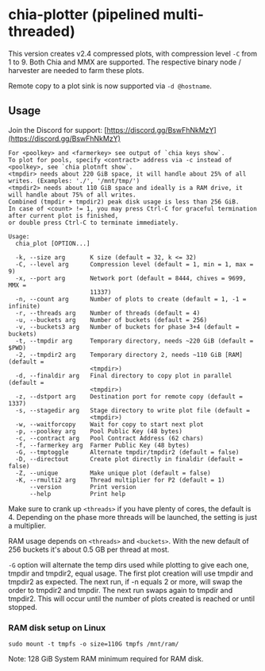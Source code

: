 # chia-plotter (pipelined multi-threaded)

This version creates v2.4 compressed plots, with compression level `-C` from 1 to 9.
Both Chia and MMX are supported. The respective binary node / harvester are needed to farm these plots.

Remote copy to a plot sink is now supported via `-d @hostname`.

## Usage

Join the Discord for support: [https://discord.gg/BswFhNkMzY](https://discord.gg/BswFhNkMzY)

```
For <poolkey> and <farmerkey> see output of `chia keys show`.
To plot for pools, specify <contract> address via -c instead of <poolkey>, see `chia plotnft show`.
<tmpdir> needs about 220 GiB space, it will handle about 25% of all writes. (Examples: './', '/mnt/tmp/')
<tmpdir2> needs about 110 GiB space and ideally is a RAM drive, it will handle about 75% of all writes.
Combined (tmpdir + tmpdir2) peak disk usage is less than 256 GiB.
In case of <count> != 1, you may press Ctrl-C for graceful termination after current plot is finished,
or double press Ctrl-C to terminate immediately.

Usage:
  chia_plot [OPTION...]

  -k, --size arg       K size (default = 32, k <= 32)
  -C, --level arg      Compression level (default = 1, min = 1, max = 9)
  -x, --port arg       Network port (default = 8444, chives = 9699, MMX =
                       11337)
  -n, --count arg      Number of plots to create (default = 1, -1 = infinite)
  -r, --threads arg    Number of threads (default = 4)
  -u, --buckets arg    Number of buckets (default = 256)
  -v, --buckets3 arg   Number of buckets for phase 3+4 (default = buckets)
  -t, --tmpdir arg     Temporary directory, needs ~220 GiB (default = $PWD)
  -2, --tmpdir2 arg    Temporary directory 2, needs ~110 GiB [RAM] (default =
                       <tmpdir>)
  -d, --finaldir arg   Final directory to copy plot in parallel (default =
                       <tmpdir>)
  -z, --dstport arg    Destination port for remote copy (default = 1337)
  -s, --stagedir arg   Stage directory to write plot file (default =
                       <tmpdir>)
  -w, --waitforcopy    Wait for copy to start next plot
  -p, --poolkey arg    Pool Public Key (48 bytes)
  -c, --contract arg   Pool Contract Address (62 chars)
  -f, --farmerkey arg  Farmer Public Key (48 bytes)
  -G, --tmptoggle      Alternate tmpdir/tmpdir2 (default = false)
  -D, --directout      Create plot directly in finaldir (default = false)
  -Z, --unique         Make unique plot (default = false)
  -K, --rmulti2 arg    Thread multiplier for P2 (default = 1)
      --version        Print version
      --help           Print help
```

Make sure to crank up `<threads>` if you have plenty of cores, the default is 4.
Depending on the phase more threads will be launched, the setting is just a multiplier.

RAM usage depends on `<threads>` and `<buckets>`.
With the new default of 256 buckets it's about 0.5 GB per thread at most.

`-G` option will alternate the temp dirs used while plotting to give each one, tmpdir and tmpdir2, equal usage. The first plot creation will use tmpdir and tmpdir2 as expected. The next run, if -n equals 2 or more, will swap the order to tmpdir2 and tmpdir. The next run swaps again to tmpdir and tmpdir2. This will occur until the number of plots created is reached or until stopped.

### RAM disk setup on Linux
`sudo mount -t tmpfs -o size=110G tmpfs /mnt/ram/`

Note: 128 GiB System RAM minimum required for RAM disk.

